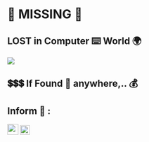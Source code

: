 # :construction: MISSING :stop_sign:

## LOST in Computer :keyboard: World :earth_africa:

<img src="https://github.com/Senthil-Lakshmikanth/Senthil-Lakshmikanth/blob/main/Glitch.gif">

## :heavy_dollar_sign::heavy_dollar_sign::heavy_dollar_sign: If Found :mag_right: anywhere,.. :moneybag:

## Inform :mobile_phone_off: :
[<img width="25px" src="https://cdn.jsdelivr.net/npm/simple-icons@v3/icons/instagram.svg">](https://www.instagram.com/senthil_dot_adhu_idhu/)
[<img width="22px" src="https://cdn.jsdelivr.net/npm/simple-icons@v3/icons/telegram.svg">](https://t.me/senthil_dot_adhu_idhu)
